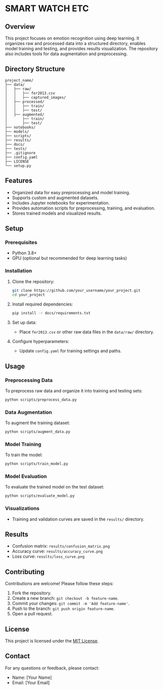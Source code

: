 # SMART WATCH ETC

## Overview
This project focuses on emotion recognition using deep learning. It organizes raw and processed data into a structured directory, enables model training and testing, and provides results visualization. The repository also includes tools for data augmentation and preprocessing.

## Directory Structure
```
project_name/
├── data/
│   ├── raw/
│   │   ├── fer2013.csv
│   │   ├── captured_images/
│   ├── processed/
│   │   ├── train/
│   │   ├── test/
│   ├── augmented/
│       ├── train/
│       ├── test/
├── notebooks/
├── models/
├── scripts/
├── results/
├── docs/
├── tests/
├── .gitignore
├── config.yaml
├── LICENSE
└── setup.py
```

## Features
- Organized data for easy preprocessing and model training.
- Supports custom and augmented datasets.
- Includes Jupyter notebooks for experimentation.
- Provides automation scripts for preprocessing, training, and evaluation.
- Stores trained models and visualized results.

## Setup
### Prerequisites
- Python 3.8+
- GPU (optional but recommended for deep learning tasks)

### Installation
1. Clone the repository:
   ```bash
   git clone https://github.com/your_username/your_project.git
   cd your_project
   ```
2. Install required dependencies:
   ```bash
   pip install -r docs/requirements.txt
   ```

3. Set up data:
   - Place `fer2013.csv` or other raw data files in the `data/raw/` directory.

4. Configure hyperparameters:
   - Update `config.yaml` for training settings and paths.

## Usage
### Preprocessing Data
To preprocess raw data and organize it into training and testing sets:
```bash
python scripts/preprocess_data.py
```

### Data Augmentation
To augment the training dataset:
```bash
python scripts/augment_data.py
```

### Model Training
To train the model:
```bash
python scripts/train_model.py
```

### Model Evaluation
To evaluate the trained model on the test dataset:
```bash
python scripts/evaluate_model.py
```

### Visualizations
- Training and validation curves are saved in the `results/` directory.

## Results
- Confusion matrix: `results/confusion_matrix.png`
- Accuracy curve: `results/accuracy_curve.png`
- Loss curve: `results/loss_curve.png`

## Contributing
Contributions are welcome! Please follow these steps:
1. Fork the repository.
2. Create a new branch: `git checkout -b feature-name`.
3. Commit your changes: `git commit -m 'Add feature-name'`.
4. Push to the branch: `git push origin feature-name`.
5. Open a pull request.

## License
This project is licensed under the [MIT License](LICENSE).

## Contact
For any questions or feedback, please contact:
- Name: [Your Name]
- Email: [Your Email]

